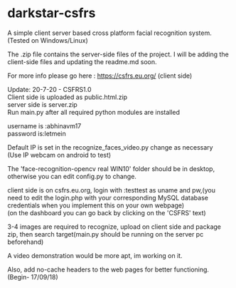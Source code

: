 # darkstar-csfrs 
A simple client server based cross platform facial recognition system.(Tested on Windows/Linux)

The .zip file contains the server-side files of the project.
I will be adding the client-side files and updating the readme.md soon.

For more info please go here : https://csfrs.eu.org/ (client side)


Update: 20-7-20 - CSFRS1.0 <br>
Client side is uploaded as public.html.zip <br>
server side is server.zip <br>
Run main.py after all required python modules are installed <br>


username is :abhinavm17<br>
password is:letmein<br>


Default IP is set in the recognize_faces_video.py change as necessary<br>
(Use IP webcam on android to test)<br>

The 'face-recognition-opencv real WIN10' folder should be in desktop, otherwise you can edit config.py to change.<br>

client side is on csfrs.eu.org, login with :testtest as uname and pw,(you need to edit the login.php with your corresponding MySQL database credentials when you implement this on your own webpage)<br> (on the dashboard you can go back by clicking on the 'CSFRS' text)<br>

3-4 images are required to recognize, upload on client side and package zip, then search target(main.py should be running on the server pc beforehand)<br>

A video demonstration would be more apt, im working on it.<br>

Also, add no-cache headers to the web pages for better functioning. <br>
(Begin- 17/09/18)
